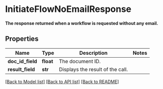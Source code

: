 # InitiateFlowNoEmailResponse

#### The response returned when a workflow is requested without any email.

## Properties
Name | Type | Description | Notes
------------ | ------------- | ------------- | -------------
**doc_id_field** | **float** | The document ID. | 
**result_field** | **str** | Displays the result of the call. | 

[[Back to Model list]](../README.md#documentation-for-models) [[Back to API list]](../README.md#documentation-for-api-endpoints) [[Back to README]](../README.md)


